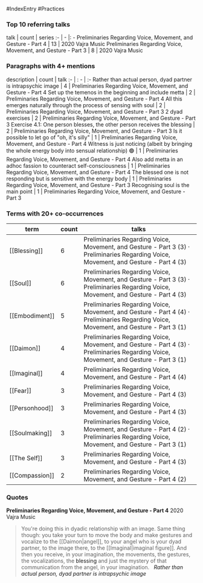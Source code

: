 #IndexEntry #Practices

### Top 10 referring talks
talk | count | series
:- | - |: -
<a data-href="Preliminaries Regarding Voice, Movement, and Gesture - Part 4" class="internal-link">Preliminaries Regarding Voice, Movement, and Gesture - Part 4</a> | 13 | <a data-href="2020 Vajra Music" class="internal-link">2020 Vajra Music</a>
<a data-href="Preliminaries Regarding Voice, Movement, and Gesture - Part 3" class="internal-link">Preliminaries Regarding Voice, Movement, and Gesture - Part 3</a> | 8 | <a data-href="2020 Vajra Music" class="internal-link">2020 Vajra Music</a>

### Paragraphs with 4+ mentions
description | count | talk
:- | : - | :-
<a aria-label-position="top" aria-label="Preliminaries Regarding Voice, Movement, and Gesture - Part 4 > Rather than actual person dyad partner is intrapsychic image" data-href="Preliminaries Regarding Voice, Movement, and Gesture - Part 4#Rather than actual person dyad partner is intrapsychic image" class="internal-link">Rather than actual person, dyad partner is intrapsychic image</a> | 4 | <a data-href="Preliminaries Regarding Voice, Movement, and Gesture - Part 4" class="internal-link">Preliminaries Regarding Voice, Movement, and Gesture - Part 4</a>
<a aria-label-position="top" aria-label="Preliminaries Regarding Voice, Movement, and Gesture - Part 4 > Set up the temenos in the beginning and include metta" data-href="Preliminaries Regarding Voice, Movement, and Gesture - Part 4#Set up the temenos in the beginning and include metta" class="internal-link">Set up the temenos in the beginning and include metta</a> | 2 | <a data-href="Preliminaries Regarding Voice, Movement, and Gesture - Part 4" class="internal-link">Preliminaries Regarding Voice, Movement, and Gesture - Part 4</a>
<a aria-label-position="top" aria-label="Preliminaries Regarding Voice, Movement, and Gesture - Part 3 > All this emerges naturally through the process of sensing with soul" data-href="Preliminaries Regarding Voice, Movement, and Gesture - Part 3#All this emerges naturally through the process of sensing with soul" class="internal-link">All this emerges naturally through the process of sensing with soul</a> | 2 | <a data-href="Preliminaries Regarding Voice, Movement, and Gesture - Part 3" class="internal-link">Preliminaries Regarding Voice, Movement, and Gesture - Part 3</a>
<a aria-label-position="top" aria-label="Preliminaries Regarding Voice, Movement, and Gesture - Part 3 > 2 dyad exercises" data-href="Preliminaries Regarding Voice, Movement, and Gesture - Part 3#2 dyad exercises" class="internal-link">2 dyad exercises</a> | 2 | <a data-href="Preliminaries Regarding Voice, Movement, and Gesture - Part 3" class="internal-link">Preliminaries Regarding Voice, Movement, and Gesture - Part 3</a>
<a aria-label-position="top" aria-label="Preliminaries Regarding Voice, Movement, and Gesture - Part 3 > Exercise 4 1 One person blesses the other person receives the blessing" data-href="Preliminaries Regarding Voice, Movement, and Gesture - Part 3#Exercise 4 1 One person blesses the other person receives the blessing" class="internal-link">Exercise 4.1: One person blesses, the other person receives the blessing</a> | 2 | <a data-href="Preliminaries Regarding Voice, Movement, and Gesture - Part 3" class="internal-link">Preliminaries Regarding Voice, Movement, and Gesture - Part 3</a>
<a aria-label-position="top" aria-label="Preliminaries Regarding Voice, Movement, and Gesture - Part 4 > Is it possible to let go of oh its silly" data-href="Preliminaries Regarding Voice, Movement, and Gesture - Part 4#Is it possible to let go of oh it's silly" class="internal-link">Is it possible to let go of &quot;oh, it&#x27;s silly&quot;</a> | 1 | <a data-href="Preliminaries Regarding Voice, Movement, and Gesture - Part 4" class="internal-link">Preliminaries Regarding Voice, Movement, and Gesture - Part 4</a>
<a aria-label-position="top" aria-label="Preliminaries Regarding Voice, Movement, and Gesture - Part 4 > Witness is just noticing albeit by bringing the whole energy body into sensual relationship 🟢" data-href="Preliminaries Regarding Voice, Movement, and Gesture - Part 4#Witness is just noticing albeit by bringing the whole energy body into sensual relationship 🟢" class="internal-link">Witness is just noticing (albeit by bringing the whole energy body into sensual relationship) 🟢</a> | 1 | <a data-href="Preliminaries Regarding Voice, Movement, and Gesture - Part 4" class="internal-link">Preliminaries Regarding Voice, Movement, and Gesture - Part 4</a>
<a aria-label-position="top" aria-label="Preliminaries Regarding Voice, Movement, and Gesture - Part 4 > Also add metta in an adhoc fassion to counteract self-consciousness" data-href="Preliminaries Regarding Voice, Movement, and Gesture - Part 4#Also add metta in an adhoc fassion to counteract self-consciousness" class="internal-link">Also add metta in an adhoc fassion to counteract self-consciousness</a> | 1 | <a data-href="Preliminaries Regarding Voice, Movement, and Gesture - Part 4" class="internal-link">Preliminaries Regarding Voice, Movement, and Gesture - Part 4</a>
<a aria-label-position="top" aria-label="Preliminaries Regarding Voice, Movement, and Gesture - Part 3 > The blessed one is not responding but is sensitive with the energy body" data-href="Preliminaries Regarding Voice, Movement, and Gesture - Part 3#The blessed one is not responding but is sensitive with the energy body" class="internal-link">The blessed one is not responding but is sensitive with the energy body</a> | 1 | <a data-href="Preliminaries Regarding Voice, Movement, and Gesture - Part 3" class="internal-link">Preliminaries Regarding Voice, Movement, and Gesture - Part 3</a>
<a aria-label-position="top" aria-label="Preliminaries Regarding Voice, Movement, and Gesture - Part 3 > Recognising soul is the main point" data-href="Preliminaries Regarding Voice, Movement, and Gesture - Part 3#Recognising soul is the main point" class="internal-link">Recognising soul is the main point</a> | 1 | <a data-href="Preliminaries Regarding Voice, Movement, and Gesture - Part 3" class="internal-link">Preliminaries Regarding Voice, Movement, and Gesture - Part 3</a>

### Terms with 20+ co-occurrences
term | count | talks
-|-|-
[[Blessing]] | 6 | <span class="counts"><a data-href="Preliminaries Regarding Voice, Movement, and Gesture - Part 3" class="internal-link">Preliminaries Regarding Voice, Movement, and Gesture - Part 3</a> (3) · <a data-href="Preliminaries Regarding Voice, Movement, and Gesture - Part 4" class="internal-link">Preliminaries Regarding Voice, Movement, and Gesture - Part 4</a> (3)</span> 
[[Soul]] | 6 | <span class="counts"><a data-href="Preliminaries Regarding Voice, Movement, and Gesture - Part 3" class="internal-link">Preliminaries Regarding Voice, Movement, and Gesture - Part 3</a> (3) · <a data-href="Preliminaries Regarding Voice, Movement, and Gesture - Part 4" class="internal-link">Preliminaries Regarding Voice, Movement, and Gesture - Part 4</a> (3)</span> 
[[Embodiment]] | 5 | <span class="counts"><a data-href="Preliminaries Regarding Voice, Movement, and Gesture - Part 4" class="internal-link">Preliminaries Regarding Voice, Movement, and Gesture - Part 4</a> (4) · <a data-href="Preliminaries Regarding Voice, Movement, and Gesture - Part 3" class="internal-link">Preliminaries Regarding Voice, Movement, and Gesture - Part 3</a> (1)</span> 
[[Daimon]] | 4 | <span class="counts"><a data-href="Preliminaries Regarding Voice, Movement, and Gesture - Part 4" class="internal-link">Preliminaries Regarding Voice, Movement, and Gesture - Part 4</a> (3) · <a data-href="Preliminaries Regarding Voice, Movement, and Gesture - Part 3" class="internal-link">Preliminaries Regarding Voice, Movement, and Gesture - Part 3</a> (1)</span> 
[[Imaginal]] | 4 | <span class="counts"><a data-href="Preliminaries Regarding Voice, Movement, and Gesture - Part 4" class="internal-link">Preliminaries Regarding Voice, Movement, and Gesture - Part 4</a> (4)</span> 
[[Fear]] | 3 | <span class="counts"><a data-href="Preliminaries Regarding Voice, Movement, and Gesture - Part 4" class="internal-link">Preliminaries Regarding Voice, Movement, and Gesture - Part 4</a> (3)</span> 
[[Personhood]] | 3 | <span class="counts"><a data-href="Preliminaries Regarding Voice, Movement, and Gesture - Part 4" class="internal-link">Preliminaries Regarding Voice, Movement, and Gesture - Part 4</a> (3)</span> 
[[Soulmaking]] | 3 | <span class="counts"><a data-href="Preliminaries Regarding Voice, Movement, and Gesture - Part 4" class="internal-link">Preliminaries Regarding Voice, Movement, and Gesture - Part 4</a> (2) · <a data-href="Preliminaries Regarding Voice, Movement, and Gesture - Part 3" class="internal-link">Preliminaries Regarding Voice, Movement, and Gesture - Part 3</a> (1)</span> 
[[The Self]] | 3 | <span class="counts"><a data-href="Preliminaries Regarding Voice, Movement, and Gesture - Part 4" class="internal-link">Preliminaries Regarding Voice, Movement, and Gesture - Part 4</a> (3)</span> 
[[Compassion]] | 2 | <span class="counts"><a data-href="Preliminaries Regarding Voice, Movement, and Gesture - Part 4" class="internal-link">Preliminaries Regarding Voice, Movement, and Gesture - Part 4</a> (2)</span> 

### Quotes
**<a data-href="Preliminaries Regarding Voice, Movement, and Gesture - Part 4" class="internal-link">Preliminaries Regarding Voice, Movement, and Gesture - Part 4</a>**
<span class="counts"><a data-href="2020 Vajra Music" class="internal-link">2020 Vajra Music</a></span>
> You're doing this in dyadic relationship with an image. Same thing though: you take your turn to move the body and make gestures and vocalize to the [[Daimon|angel]], to your angel who is your dyad partner, to the image there, to the [[Imaginal|imaginal figure]]. And then you receive, in your imagination, the movements, the gestures, the vocalizations, the <a data-href="blessing" class="internal-link">blessing</a> and just the mystery of that communication from the angel, in your imagination. &nbsp;&nbsp;<span class="counts">_<a aria-label-position="top" aria-label="Preliminaries Regarding Voice, Movement, and Gesture - Part 4 > Rather than actual person dyad partner is intrapsychic image" data-href="Preliminaries Regarding Voice, Movement, and Gesture - Part 4#Rather than actual person dyad partner is intrapsychic image" class="internal-link">Rather than actual person, dyad partner is intrapsychic image</a>_</span>


